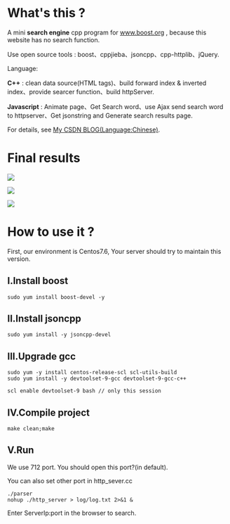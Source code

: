 # What's this ?

A mini **search engine** cpp program for www.boost.org , because this website has no search function.

Use open source tools : boost、cppjieba、jsoncpp、cpp-httplib、jQuery.

Language:

**C++** : clean data source(HTML tags)、build forward index & inverted index、provide searcer function、build httpServer.



**Javascript** : Animate page、Get Search word、use Ajax send search word to httpserver、Get jsonstring and Generate search results page.

For details, see [My CSDN BLOG(Language:Chinese)](https://blog.csdn.net/CS_COPy/article/details/125965699).

# Final results
![](https://router-picture-bed.oss-cn-chengdu.aliyuncs.com/img/20220724202018.png)

![](https://router-picture-bed.oss-cn-chengdu.aliyuncs.com/img/20220724202118.png)

![](https://router-picture-bed.oss-cn-chengdu.aliyuncs.com/img/20220724173715.png)

# How to use it ?
First, our environment is Centos7.6, Your server should try to maintain this version.
## I.Install boost
```shell
sudo yum install boost-devel -y
```
## II.Install jsoncpp
```shell
sudo yum install -y jsoncpp-devel
```
## III.Upgrade gcc
```shell
sudo yum -y install centos-release-scl scl-utils-build
sudo yum install -y devtoolset-9-gcc devtoolset-9-gcc-c++

scl enable devtoolset-9 bash // only this session
```

## IV.Compile project
```shell
make clean;make
```

## V.Run
We use 712 port. You should open this port?(in default).

You can also set other port in http_sever.cc
```shell
./parser
nohup ./http_server > log/log.txt 2>&1 &
```

Enter ServerIp:port in the browser to search.


